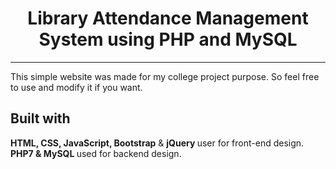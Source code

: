 <h1 align="center"> Library Attendance Management System using PHP and MySQL </h1>
 
 ---- 
 
 <p> This simple website was made for my college project purpose. So feel free to use and modify it if you want. </p>
 
## Built with 
  <b> HTML, CSS, JavaScript, Bootstrap</b> & <b> jQuery </b> user for front-end design. 
  <b> PHP7 & MySQL </b> used for backend design. 
 
